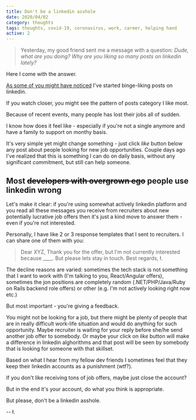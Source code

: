 ```yaml
---
title: Don't be a linkedin asshole
date: 2020/04/02
category: thoughts
tags: thoughts, covid-19, coronavirus, work, career, helping hand
active: 2
---
```


> Yesterday, my good friend sent me a message with a question: *Dude, what are you doing? Why are you liking so many posts on linkedin lately?*

Here I come with the answer.

[As some of you might have noticed](https://www.linkedin.com/in/lukaszkups/detail/recent-activity/) I've started binge-liking posts on linkedin.

If you watch closer, you might see the pattern of posts category I like most.

Because of recent events, many people has lost their jobs all of sudden.

I know how does it feel like - especially if you're not a single anymore and have a family to support on monthy basis.

It's very simple yet might change something - just click *like* button below any post about people looking for new job opportunities. Couple days ago I've realized that this is something I can do on daily basis, without any significant commitment, but still can help someone.

## Most <strike>developers with overgrown ego</strike> people use linkedin wrong

Let's make it clear: if you're using somewhat actively linkedin platform and you read all these messages you receive from recruiters about new potentially lucrative job offers then it's just a kind move to answer them - even if you're not interested.

Personally, I have like 2 or 3 response templates that I sent to recruiters. I can share one of them with you:

> Dear XYZ,
> Thank you for the offer, but I'm not currently interested because ____. But please lets stay in touch.
> Best regards,
> ł.

The decline reasons are varied: sometimes the tech stack is not something that I want to work with (I'm talking to you, React/Angular offers), sometimes the jon positions are completely random (.NET/PHP/Java/Ruby on Rails backend role offers) or other (e.g. I'm not actively looking right now etc.)

But most important - you're giving a feedback.

You might not be looking for a job, but there might be plenty of people that are in really difficult work-life situation and would do anything for such opportunity. Maybe recruiter is waiting for your reply before she/he send another job offer to somebody. Or maybe your click on *like* button will make a difference in linkedin alghorithms and that post will be seen by somebody that is looking for someone with that skillset.

Based on what I hear from my fellow dev friends I sometimes feel that they keep their linkedin accounts as a punishment (wtf?).

If you don't like receiving tons of job offers, maybe just close the account?

But in the end it's your account, do what you think is appropriate.

But please, don't be a linkedin asshole.

-- ł.
